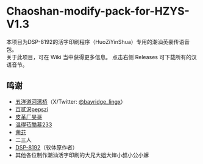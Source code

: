 # Chaoshan-modify-pack-for-HZYS-V1.3
本项目为DSP-8192的活字印刷程序（HuoZiYinShua）专用的潮汕英豪传语音包。<br>
关于此项目，可在 Wiki 当中获得更多信息。
点击右侧 Releases 可下载所有的汉语音节。

## 鸣谢
- [五洋道河湾桥](https://space.bilibili.com/6010845)（X/Twitter: [@bayridge_lingx](https://x.com/bayridge_lingx)）
- [百贰沢pepszi](https://space.bilibili.com/19888761)
- [皮革厂昊哥](https://space.bilibili.com/46850499)
- [温得菈酷慕233](https://space.bilibili.com/3546377447540815)
- [萳苝](https://space.bilibili.com/25406219)
- 二三人
- [DSP-8192](https://github.com/DSP-8192)（软体原作者）
- 其他各位制作潮汕活字印刷的大兄大姐大婶小叔小公小嫲
